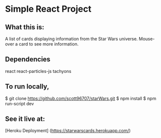 # Simple React Project

## What this is:
A list of cards displaying information from the Star Wars universe.
Mouse-over a card to see more information.

## Dependencies
react
react-particles-js
tachyons

## To run locally,
$ git clone https://github.com/scott96707/starWars.git
$ npm install
$ npm run-script dev

## See it live at:
[Heroku Deployment] (https://starwarscards.herokuapp.com/)
